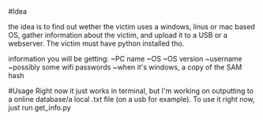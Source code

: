 #Idea

the idea is to find out wether the victim uses a windows, linus or mac based OS, gather information about the victim, and upload it to a USB or a webserver. The victim must have python installed tho.

information you will be getting:
   ~PC name
   ~OS
   ~OS version
   ~username
   ~possibly some wifi passwords
   ~when it's windows, a copy of the SAM hash

#Usage
Right now it just works in terminal, but I'm working on outputting to a online database/a local .txt file (on a usb for example). To use it right now, just run get_info.py
